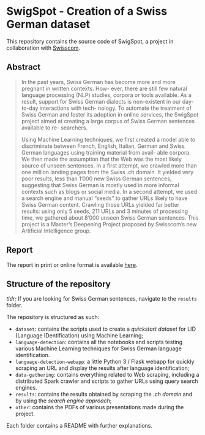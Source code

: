 # SwigSpot - Creation of a Swiss German dataset

This repository contains the source code of SwigSpot, a project in collaboration with [Swisscom](swisscom.ch). 

## Abstract

> In the past years, Swiss German has become more and more pregnant in written contexts. How- ever, there are still few natural language processing (NLP) studies, corpora or tools available. As a result, support for Swiss German dialects is non-existent in our day-to-day interactions with tech- nology. To automate the treatment of Swiss German and foster its adoption in online services, the SwigSpot project aimed at creating a large corpus of Swiss German sentences available to re- searchers.
>
> Using Machine Learning techniques, we first created a model able to discriminate between French, English, Italian, German and Swiss German languages using training material from avail- able corpora. We then made the assumption that the Web was the most likely source of unseen sentences. In a first attempt, we crawled more than one million landing pages from the Swiss .ch domain. It yielded very poor results, less than 1’000 new Swiss German sentences, suggesting that Swiss German is mostly used in more informal contexts such as blogs or social media. In a second attempt, we used a search engine and manual “seeds” to gather URLs likely to have Swiss German content. Crawling those URLs yielded far better results: using only 5 seeds, 211 URLs and 3 minutes of processing time, we gathered about 8’000 unseen Swiss German sentences.
This project is a Master’s Deepening Project proposed by Swisscom’s new Artificial Intelligence group.

## Report

The report in print or online format is available [here](https://gitlab.com/LucyLinder/schwyzertuutsch-report/-/jobs/73385224/artifacts/browse).

## Structure of the repository

_tldr;_ If you are looking for Swiss German sentences, navigate to the `results` folder.

The repository is structured as such:

* `dataset`: contains the scripts used to create a _quickstart dataset_ for LID (Language IDentification) using Machine Learning;
* `language-detection`: contains all the notebooks and scripts testing various Machine Learning techniques for Swiss German language identification.
* `language-detection-webapp`: a little Python 3 / Flask webapp for quickly scraping an URL and display the results after language identification;
* `data-gathering`: contains everything related to Web scraping, including a distributed Spark crawler and scripts to gather URLs using query search engines.
* `results`: contains the results obtained by scraping the _.ch domain_ and by using the _search engine approach_;
* `other`: contains the PDFs of various presentations made during the project.

Each folder contains a README with further explanations.
